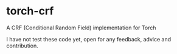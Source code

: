 # torch-crf
A CRF (Conditional Random Field) implementation for Torch

I have not test these code yet, open for any feedback, advice and contribution.
